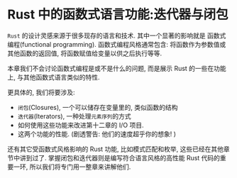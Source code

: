 # Rust 中的函数式语言功能:迭代器与闭包

`Rust` 的设计灵感来源于很多现存的语言和技术. 其中一个显著的影响就是 函数式编程(functional programming).
函数式编程风格通常包含: 将函数作为参数值或其他函数的返回值, 将函数赋值给变量以供之后执行等等.

本章我们不会讨论函数式编程是或不是什么的问题, 而是展示 Rust 的一些在功能上, 与其他函数式语言类似的特性.

更具体的, 我们将要涉及:

+ `闭包`(Closures), 一个可以储存在变量里的, 类似函数的结构
+ `迭代器`(Iterators), 一种处理`元素序列`的方式
+ 如何使用这些功能来改进第十二章的 I/O 项目.
+ 这两个功能的性能. (剧透警告:  他们的速度超乎你的想象! )

还有其它受函数式风格影响的 Rust 功能, 比如模式匹配和枚举, 这些已经在其他章节中讲到过了.
掌握闭包和迭代器则是编写符合语言风格的高性能 Rust 代码的重要一环, 所以我们将专门用一整章来讲解他们.
